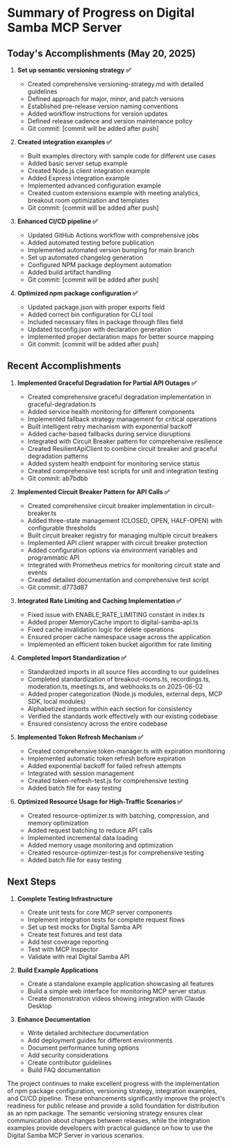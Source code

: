 # Summary of Progress on Digital Samba MCP Server

## Today's Accomplishments (May 20, 2025)

1. **Set up semantic versioning strategy ✅**
   - Created comprehensive versioning-strategy.md with detailed guidelines
   - Defined approach for major, minor, and patch versions
   - Established pre-release version naming conventions
   - Added workflow instructions for version updates
   - Defined release cadence and version maintenance policy
   - Git commit: [commit will be added after push]

2. **Created integration examples ✅**
   - Built examples directory with sample code for different use cases
   - Added basic server setup example
   - Created Node.js client integration example
   - Added Express integration example
   - Implemented advanced configuration example
   - Created custom extensions example with meeting analytics, breakout room optimization and templates
   - Git commit: [commit will be added after push]

3. **Enhanced CI/CD pipeline ✅**
   - Updated GitHub Actions workflow with comprehensive jobs
   - Added automated testing before publication
   - Implemented automated version bumping for main branch
   - Set up automated changelog generation
   - Configured NPM package deployment automation
   - Added build artifact handling
   - Git commit: [commit will be added after push]

4. **Optimized npm package configuration ✅**
   - Updated package.json with proper exports field
   - Added correct bin configuration for CLI tool
   - Included necessary files in package through files field
   - Updated tsconfig.json with declaration generation
   - Implemented proper declaration maps for better source mapping
   - Git commit: [commit will be added after push]

## Recent Accomplishments

1. **Implemented Graceful Degradation for Partial API Outages ✅**
   - Created comprehensive graceful degradation implementation in graceful-degradation.ts
   - Added service health monitoring for different components
   - Implemented fallback strategy management for critical operations
   - Built intelligent retry mechanism with exponential backoff
   - Added cache-based fallbacks during service disruptions
   - Integrated with Circuit Breaker pattern for comprehensive resilience
   - Created ResilientApiClient to combine circuit breaker and graceful degradation patterns
   - Added system health endpoint for monitoring service status
   - Created comprehensive test scripts for unit and integration testing
   - Git commit: ab7bdbb

2. **Implemented Circuit Breaker Pattern for API Calls ✅**
   - Created comprehensive circuit breaker implementation in circuit-breaker.ts
   - Added three-state management (CLOSED, OPEN, HALF-OPEN) with configurable thresholds
   - Built circuit breaker registry for managing multiple circuit breakers
   - Implemented API client wrapper with circuit breaker protection
   - Added configuration options via environment variables and programmatic API
   - Integrated with Prometheus metrics for monitoring circuit state and events
   - Created detailed documentation and comprehensive test script
   - Git commit: d773d87

3. **Integrated Rate Limiting and Caching Implementation ✅**
   - Fixed issue with ENABLE_RATE_LIMITING constant in index.ts
   - Added proper MemoryCache import to digital-samba-api.ts
   - Fixed cache invalidation logic for delete operations
   - Ensured proper cache namespace usage across the application
   - Implemented an efficient token bucket algorithm for rate limiting

4. **Completed Import Standardization ✅**
   - Standardized imports in all source files according to our guidelines
   - Completed standardization of breakout-rooms.ts, recordings.ts, moderation.ts, meetings.ts, and webhooks.ts on 2025-06-02
   - Added proper categorization (Node.js modules, external deps, MCP SDK, local modules)
   - Alphabetized imports within each section for consistency
   - Verified the standards work effectively with our existing codebase
   - Ensured consistency across the entire codebase

5. **Implemented Token Refresh Mechanism ✅**
   - Created comprehensive token-manager.ts with expiration monitoring
   - Implemented automatic token refresh before expiration
   - Added exponential backoff for failed refresh attempts
   - Integrated with session management
   - Created token-refresh-test.js for comprehensive testing
   - Added batch file for easy testing

6. **Optimized Resource Usage for High-Traffic Scenarios ✅**
   - Created resource-optimizer.ts with batching, compression, and memory optimization
   - Added request batching to reduce API calls
   - Implemented incremental data loading
   - Added memory usage monitoring and optimization
   - Created resource-optimizer-test.js for comprehensive testing
   - Added batch file for easy testing

## Next Steps

1. **Complete Testing Infrastructure**
   - Create unit tests for core MCP server components
   - Implement integration tests for complete request flows
   - Set up test mocks for Digital Samba API
   - Create test fixtures and test data
   - Add test coverage reporting
   - Test with MCP Inspector
   - Validate with real Digital Samba API

2. **Build Example Applications**
   - Create a standalone example application showcasing all features
   - Build a simple web interface for monitoring MCP server status
   - Create demonstration videos showing integration with Claude Desktop

3. **Enhance Documentation**
   - Write detailed architecture documentation
   - Add deployment guides for different environments
   - Document performance tuning options
   - Add security considerations
   - Create contributor guidelines
   - Build FAQ documentation

The project continues to make excellent progress with the implementation of npm package configuration, versioning strategy, integration examples, and CI/CD pipeline. These enhancements significantly improve the project's readiness for public release and provide a solid foundation for distribution as an npm package. The semantic versioning strategy ensures clear communication about changes between releases, while the integration examples provide developers with practical guidance on how to use the Digital Samba MCP Server in various scenarios.
